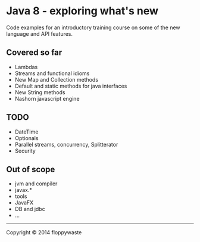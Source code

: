 # Java 8 - exploring what's new

Code examples for an introductory training course on some of the new language and API features.

## Covered so far

* Lambdas
* Streams and functional idioms 
* New Map and Collection methods
* Default and static methods for java interfaces
* New String methods
* Nashorn javascript engine

## TODO
* DateTime
* Optionals
* Parallel streams, concurrency, Splitterator
* Security

## Out of scope
* jvm and compiler
* javax.*
* tools
* JavaFX
* DB and jdbc
* ...

___
Copyright &copy; 2014 floppywaste



